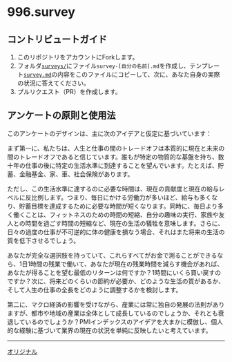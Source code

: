 # 996.survey

## コントリビュートガイド

1. このリポジトリをアカウントにForkします。
2. フォルダ[`surveys/`](surveys/)にファイル`survey-[自分の名前].md`を作成し、テンプレート[`survey.md`](survey.md)の内容をこのファイルにコピーして、次に、あなた自身の実際の状況に答えてください。
3. プルリクエスト（PR）を作成します。

## アンケートの原則と使用法
このアンケートのデザインは、主に次のアイデアと仮定に基づいています：

まず第一に、私たちは、人生と仕事の間のトレードオフは本質的に現在と未来の間のトレードオフであると信じています。誰もが特定の物質的な基盤を持ち、数十年の仕事の後に特定の生活水準に到達することを望んでいます。たとえば、貯蓄、金融基金、家、車、社会保険があります。

ただし、この生活水準に達するのに必要な時間は、現在の貢献度と現在の給与レベルに反比例します。つまり、毎日にかける労働力が多いほど、給与も多くなり、貯蓄目標を達成するために必要な時間が短くなります。同時に、毎日より多く働くことは、フィットネスのための時間の短縮、自分の趣味の実行、家族や友人との時間を過ごす時間の短縮など、現在の生活の犠牲を意味します。さらに、日々の過度の仕事が不可逆的に体の健康を損なう場合、それはまた将来の生活の質を低下させるでしょう。


あなたが完全な選択肢を持っていて、これらすべてがお金で測ることができるなら、1日1時間の残業で働いて、あなたが現在の残業時間を減らす機会があれば、あなたが得ることを望む最低のリターンは何ですか？1時間にいくら買い戻すのですか？次に、将来どのくらいの節約が必要か、どのような生活の質があるか、そして人生の仕事の全長をどのように調整するかを検討します。

第二に、マクロ経済の影響を受けながら、産業には常に独自の発展の法則がありますが、都市や地域の産業は全体として成長しているのでしょうか、それとも衰退しているのでしょうか？PMIインデックスのアイデアを大まかに模倣し、個人的な経験に基づいて業界の現在の状況を単純に反映したいと考えています。

---
[オリジナル](https://github.com/0594mazhiyuan/996.survey/blob/master/README.md)
